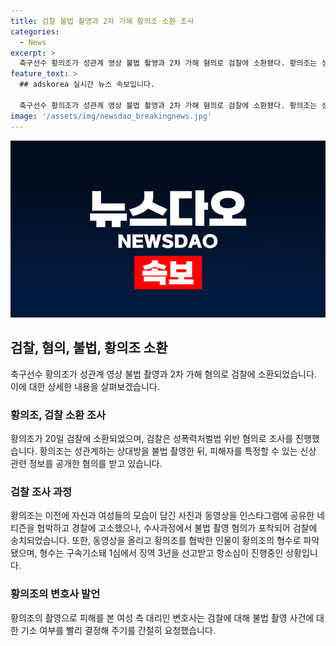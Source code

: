 ```yaml
---
title: 검찰 불법 촬영과 2차 가해 황의조 소환 조사
categories:
  - News
excerpt: >
  축구선수 황의조가 성관계 영상 불법 촬영과 2차 가해 혐의로 검찰에 소환됐다. 황의조는 성폭력처벌법 위반 혐의 피의자 신분으로 조사를 받았으며, 피해자를 특정할 수 있는 신상 정보를 공개한 혐의도 받고 있다. 또한, 자신과 여성들의 모습이 담긴 사진과 동영상을 공유한 네티즌을 협박한 혐의로 경찰에 고소했다. 황의조의 촬영으로 피해를 본 여성 측 대리인은 검찰의 빠른 결정을 간절히 요구하고 있으며, 황의조를 협박한 인물은 황의조의 형수로 확인돼 형을 선고받고 있는 상황이다. #검찰 #혐의 #불법 #황의조 #소환
feature_text: >
  ## adskorea 실시간 뉴스 속보입니다.

  축구선수 황의조가 성관계 영상 불법 촬영과 2차 가해 혐의로 검찰에 소환됐다. 황의조는 성폭력처벌법 위반 혐의 피의자 신분으로 조사를 받았으며, 피해자를 특정할 수 있는 신상 정보를 공개한 혐의도 받고 있다. 또한, 자신과 여성들의 모습이 담긴 사진과 동영상을 공유한 네티즌을 협박한 혐의로 경찰에 고소했다. 황의조의 촬영으로 피해를 본 여성 측 대리인은 검찰의 빠른 결정을 간절히 요구하고 있으며, 황의조를 협박한 인물은 황의조의 형수로 확인돼 형을 선고받고 있는 상황이다. #검찰 #혐의 #불법 #황의조 #소환
image: '/assets/img/newsdao_breakingnews.jpg'
---
```


<p><img src="/assets/img/newsdao_breakingnews.jpg" alt="adskorea 속보" /></p>

<h2 data-ke-size="size26">검찰, 혐의, 불법, 황의조 소환</h2>

<p data-ke-size="size16">축구선수 황의조가 성관계 영상 불법 촬영과 2차 가해 혐의로 검찰에 소환되었습니다. 이에 대한 상세한 내용을 살펴보겠습니다.</p>

<h3>황의조, 검찰 소환 조사</h3>

<p data-ke-size="size16">황의조가 20일 검찰에 소환되었으며, 검찰은 성폭력처벌법 위반 혐의로 조사를 진행했습니다. 황의조는 성관계하는 상대방을 불법 촬영한 뒤, 피해자를 특정할 수 있는 신상 관련 정보를 공개한 혐의를 받고 있습니다.</p>

<h3>검찰 조사 과정</h3>

<p data-ke-size="size16">황의조는 이전에 자신과 여성들의 모습이 담긴 사진과 동영상을 인스타그램에 공유한 네티즌을 협박하고 경찰에 고소했으나, 수사과정에서 불법 촬영 혐의가 포착되어 검찰에 송치되었습니다. 또한, 동영상을 올리고 황의조를 협박한 인물이 황의조의 형수로 파악됐으며, 형수는 구속기소돼 1심에서 징역 3년을 선고받고 항소심이 진행중인 상황입니다.</p>

<h3>황의조의 변호사 발언</h3>

<p data-ke-size="size16">황의조의 촬영으로 피해를 본 여성 측 대리인 변호사는 검찰에 대해 불법 촬영 사건에 대한 기소 여부를 빨리 결정해 주기를 간절히 요청했습니다.</p>

